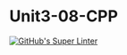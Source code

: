 # Unit3-08-CPP
[![GitHub's Super Linter](README.md/../../../workflows/Mr%20Coxall's%20Super%20Linter/badge.svg)](README.md/../../../actions)
